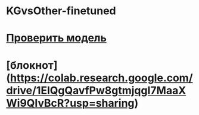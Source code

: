 ﻿# KGvsOther-finetuned
# [Проверить модель](https://colab.research.google.com/drive/1p1K-xvwYjSMQSn577jGYl6tW2Xl4Ntie?usp=sharing)
# [блокнот] (https://colab.research.google.com/drive/1ElQgQavfPw8gtmjqgI7MaaXWi9QIvBcR?usp=sharing)
